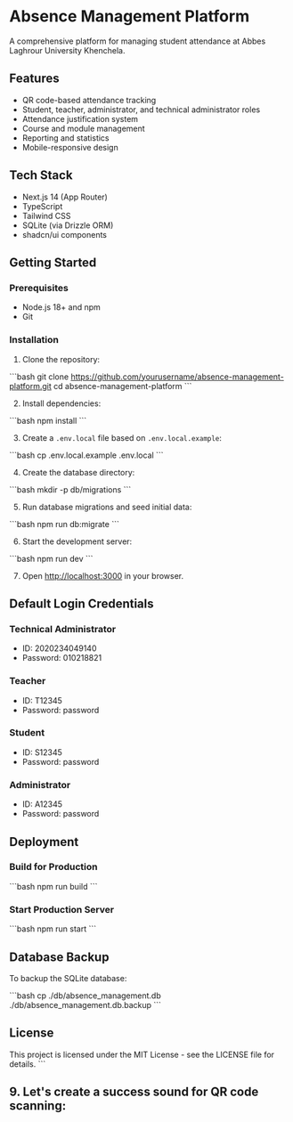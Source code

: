 # Absence Management Platform

A comprehensive platform for managing student attendance at Abbes Laghrour University Khenchela.

## Features

- QR code-based attendance tracking
- Student, teacher, administrator, and technical administrator roles
- Attendance justification system
- Course and module management
- Reporting and statistics
- Mobile-responsive design

## Tech Stack

- Next.js 14 (App Router)
- TypeScript
- Tailwind CSS
- SQLite (via Drizzle ORM)
- shadcn/ui components

## Getting Started

### Prerequisites

- Node.js 18+ and npm
- Git

### Installation

1. Clone the repository:

\`\`\`bash
git clone https://github.com/yourusername/absence-management-platform.git
cd absence-management-platform
\`\`\`

2. Install dependencies:

\`\`\`bash
npm install
\`\`\`

3. Create a `.env.local` file based on `.env.local.example`:

\`\`\`bash
cp .env.local.example .env.local
\`\`\`

4. Create the database directory:

\`\`\`bash
mkdir -p db/migrations
\`\`\`

5. Run database migrations and seed initial data:

\`\`\`bash
npm run db:migrate
\`\`\`

6. Start the development server:

\`\`\`bash
npm run dev
\`\`\`

7. Open [http://localhost:3000](http://localhost:3000) in your browser.

## Default Login Credentials

### Technical Administrator
- ID: 2020234049140
- Password: 010218821

### Teacher
- ID: T12345
- Password: password

### Student
- ID: S12345
- Password: password

### Administrator
- ID: A12345
- Password: password

## Deployment

### Build for Production

\`\`\`bash
npm run build
\`\`\`

### Start Production Server

\`\`\`bash
npm run start
\`\`\`

## Database Backup

To backup the SQLite database:

\`\`\`bash
cp ./db/absence_management.db ./db/absence_management.db.backup
\`\`\`

## License

This project is licensed under the MIT License - see the LICENSE file for details.
\`\`\`

## 9. Let's create a success sound for QR code scanning:
